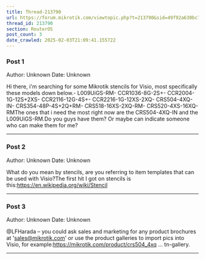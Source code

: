 ```yaml
---
title: Thread-213790
url: https://forum.mikrotik.com/viewtopic.php?t=213790&sid=49f92a630bc7970d8ca50523be880e8f
thread_id: 213790
section: RouterOS
post_count: 3
date_crawled: 2025-02-03T21:09:41.155722
---
```


### Post 1
Author: Unknown
Date: Unknown

Hi there, i'm searching for some Mikrotik stencils for Visio, most specifically these models down below.- L009UiGS-RM- CCR1036-8G-2S+- CCR2004-1G-12S+2XS- CCR2116-12G-4S+- CCR2216-1G-12XS-2XQ- CRS504-4XQ-IN- CRS354-48P-4S+2Q+RM- CRS518-16XS-2XQ-RM- CRS520-4XS-16XQ-RMThe ones that i need the most right now are the CRS504-4XQ-IN and the L009UiGS-RM.Do you guys have them? Or maybe can indicate someone who can make them for me?

---
### Post 2
Author: Unknown
Date: Unknown

What do you mean by stencils, are you referring to item templates that can be used with Visio?The first hit I got on stencils is this:https://en.wikipedia.org/wiki/Stencil

---
### Post 3
Author: Unknown
Date: Unknown

@LFHarada – you could ask sales and marketing for any product brochures at 'sales@mikrotik.com' or use the product galleries to import pics into Visio, for example:https://mikrotik.com/product/crs504_4xq ... tn-gallery.

---
